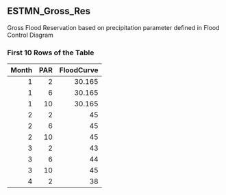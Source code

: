 ## ESTMN_Gross_Res


Gross Flood Reservation based on precipitation parameter defined in Flood Control Diagram



### First 10 Rows of the Table
|   Month |   PAR |   FloodCurve |
|--------:|------:|-------------:|
|       1 |     2 |       30.165 |
|       1 |     6 |       30.165 |
|       1 |    10 |       30.165 |
|       2 |     2 |       45     |
|       2 |     6 |       45     |
|       2 |    10 |       45     |
|       3 |     2 |       43     |
|       3 |     6 |       44     |
|       3 |    10 |       45     |
|       4 |     2 |       38     |